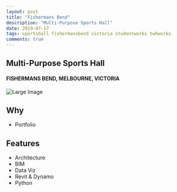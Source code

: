 ```yaml
---
layout: post
title: "Fishermans Bend"
description: "Multi-Purpose Sports Hall"
date: 2019-07-17
tags: sportshall fishermansbend victoria studentworks twhworks
comments: true
---
```


## Multi-Purpose Sports Hall
####  FISHERMANS BEND, MELBOURNE, VICTORIA

![Large Image](https://drive.google.com/open?id=1d3q2PeWjoOKQsgGMXE7aOQwJu-L5Fv_K "Large Image")


## Why
- Portfolio

## Features
- Architecture
- BIM
- Data Viz
- Revit & Dynamo
- Python

